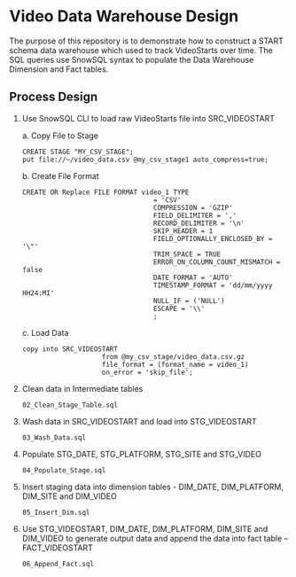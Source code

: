 # Video Data Warehouse Design

The purpose of this repository is to demonstrate how to construct a START schema data warehouse which used to track VideoStarts over time. The SQL queries use SnowSQL syntax to populate the Data Warehouse Dimension and Fact tables.

## Process Design

1.  Use SnowSQL CLI to load raw VideoStarts file into SRC_VIDEOSTART

    a. Copy File to Stage
  
    ```
    CREATE STAGE "MY_CSV_STAGE";
    put file://~/video_data.csv @my_csv_stage1 auto_compress=true;    
    ```
    
    b. Create File Format
    
    ```
    CREATE OR Replace FILE FORMAT video_1 TYPE 
                                     = 'CSV'
                                     COMPRESSION = 'GZIP'
                                     FIELD_DELIMITER = ','
                                     RECORD_DELIMITER = '\n'
                                     SKIP_HEADER = 1
                                     FIELD_OPTIONALLY_ENCLOSED_BY = '\"'
                                     TRIM_SPACE = TRUE
                                     ERROR_ON_COLUMN_COUNT_MISMATCH = false
                                     DATE_FORMAT = 'AUTO'
                                     TIMESTAMP_FORMAT = 'dd/mm/yyyy HH24:MI'
                                     NULL_IF = ('NULL')
                                     ESCAPE = '\\'
                                     ;
      ```
    c. Load Data
    
    ```
    copy into SRC_VIDEOSTART
                        from @my_csv_stage/video_data.csv.gz
                        file_format = (format_name = video_1)
                        on_error = 'skip_file';
    ```
    
2.  Clean data in Intermediate tables
    
    ```
    02_Clean_Stage_Table.sql
    ```
3.  Wash data in SRC_VIDEOSTART and load into STG_VIDEOSTART

    ```
    03_Wash_Data.sql
    ```
4.  Populate STG_DATE, STG_PLATFORM, STG_SITE and STG_VIDEO
    
    ```
    04_Populate_Stage.sql
    ```
5.  Insert staging data into dimension tables - DIM_DATE, DIM_PLATFORM, DIM_SITE and DIM_VIDEO

    ```
    05_Insert_Dim.sql
    ```
6.  Use STG_VIDEOSTART, DIM_DATE, DIM_PLATFORM, DIM_SITE and DIM_VIDEO to generate output data and append the data into fact table – FACT_VIDEOSTART
    
    ```
    06_Append_Fact.sql
    ```
